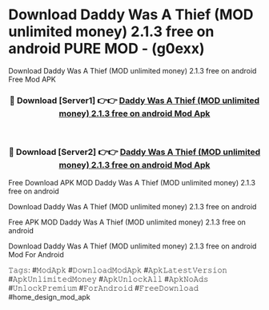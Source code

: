 # Download Daddy Was A Thief (MOD unlimited money) 2.1.3 free on android PURE MOD - (g0exx)
Download Daddy Was A Thief (MOD unlimited money) 2.1.3 free on android Free Mod APK

<div align="center">
<h3>🔴 Download [Server1] 👉👉 <a href="https://apk-comot.site?title=Daddy_Was_A_Thief_(MOD_unlimited_money)_2.1.3_free_on_android">Daddy Was A Thief (MOD unlimited money) 2.1.3 free on android Mod Apk</a></h3><br>

<h3>🔴 Download [Server2] 👉👉 <a href="https://apk-comot.site?title=Daddy_Was_A_Thief_(MOD_unlimited_money)_2.1.3_free_on_android">Daddy Was A Thief (MOD unlimited money) 2.1.3 free on android Mod Apk</a></h3>
</div>


Free Download APK MOD Daddy Was A Thief (MOD unlimited money) 2.1.3 free on android

Download Daddy Was A Thief (MOD unlimited money) 2.1.3 free on android 

Free APK MOD Daddy Was A Thief (MOD unlimited money) 2.1.3 free on android 

Download Daddy Was A Thief (MOD unlimited money) 2.1.3 free on android Mod For Android

𝚃𝚊𝚐𝚜: #𝙼𝚘𝚍𝙰𝚙𝚔 #𝙳𝚘𝚠𝚗𝚕𝚘𝚊𝚍𝙼𝚘𝚍𝙰𝚙𝚔 #𝙰𝚙𝚔𝙻𝚊𝚝𝚎𝚜𝚝𝚅𝚎𝚛𝚜𝚒𝚘𝚗 #𝙰𝚙𝚔𝚄𝚗𝚕𝚒𝚖𝚒𝚝𝚎𝚍𝙼𝚘𝚗𝚎𝚢 #𝙰𝚙𝚔𝚄𝚗𝚕𝚘𝚌𝚔𝙰𝚕𝚕 #𝙰𝚙𝚔𝙽𝚘𝙰𝚍𝚜 #𝚄𝚗𝚕𝚘𝚌𝚔𝙿𝚛𝚎𝚖𝚒𝚞𝚖 #𝙵𝚘𝚛𝙰𝚗𝚍𝚛𝚘𝚒𝚍 #𝙵𝚛𝚎𝚎𝙳𝚘𝚠𝚗𝚕𝚘𝚊𝚍 #home_design_mod_apk